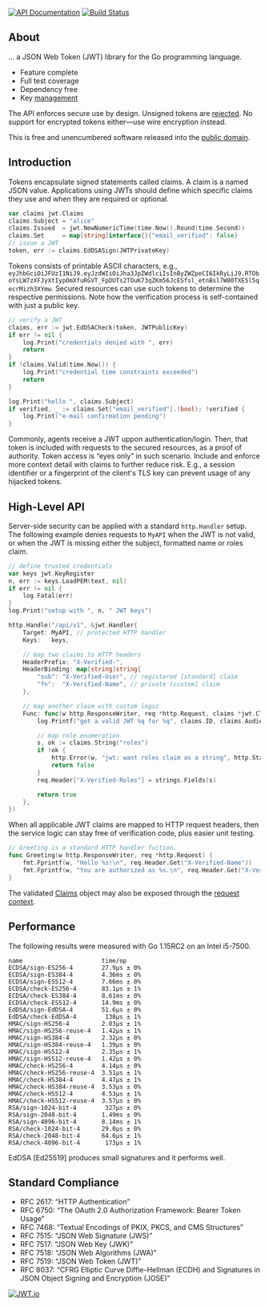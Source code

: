 [![API Documentation](https://godoc.org/github.com/pascaldekloe/jwt?status.svg)](https://godoc.org/github.com/pascaldekloe/jwt)
[![Build Status](https://circleci.com/gh/pascaldekloe/jwt.svg?style=svg)](https://circleci.com/gh/pascaldekloe/jwt)

## About

… a JSON Web Token (JWT) library for the Go programming language.

* Feature complete
* Full test coverage
* Dependency free
* Key [management](https://godoc.org/github.com/pascaldekloe/jwt#KeyRegister)

The API enforces secure use by design. Unsigned tokens are [rejected](https://godoc.org/github.com/pascaldekloe/jwt#ErrUnsecured).
No support for encrypted tokens either—use wire encryption instead.

This is free and unencumbered software released into the
[public domain](https://creativecommons.org/publicdomain/zero/1.0).


## Introduction

Tokens encapsulate signed statements called claims. A claim is a named JSON
value. Applications using JWTs should define which specific claims they use and
when they are required or optional.

```go
var claims jwt.Claims
claims.Subject = "alice"
claims.Issued  = jwt.NewNumericTime(time.Now().Round(time.Second))
claims.Set     = map[string]interface{}{"email_verified": false}
// issue a JWT
token, err := claims.EdDSASign(JWTPrivateKey)
```

Tokens consists of printable ASCII characters, e.g.,
`eyJhbGciOiJFUzI1NiJ9.eyJzdWIiOiJha3JpZWdlciIsInByZWZpeCI6IkRyLiJ9.RTOboYsLW7zXFJyXtIypOmXfuRGVT_FpDUTs2TOuK73qZKm56JcESfsl_etnBsl7W80TXE5l5qecrMizh3XYmw`.
Secured resources can use such tokens to determine the respective permissions.
Note how the verification process is self-contained with just a public key.

```go
// verify a JWT
claims, err := jwt.EdDSACheck(token, JWTPublicKey)
if err != nil {
	log.Print("credentials denied with ", err)
	return
}
if !claims.Valid(time.Now()) {
	log.Print("credential time constraints exceeded")
	return
}

log.Print("hello ", claims.Subject)
if verified, _ := claims.Set["email_verified"].(bool); !verified {
	log.Print("e-mail confirmation pending")
}
```

Commonly, agents receive a JWT uppon authentication/login. Then, that token is
included with requests to the secured resources, as a proof of authority. Token
access is “eyes only” in such scenario. Include and enforce more context detail
with claims to further reduce risk. E.g., a session identifier or a fingerprint
of the client's TLS key can prevent usage of any hijacked tokens.


## High-Level API

Server-side security can be applied with a standard `http.Handler` setup.
The following example denies requests to `MyAPI` when the JWT is not valid,
or when the JWT is missing either the subject, formatted name or roles claim.

```go
// define trusted credentials
var keys jwt.KeyRegister
n, err := keys.LoadPEM(text, nil)
if err != nil {
	log.Fatal(err)
}
log.Print("setup with ", n, " JWT keys")

http.Handle("/api/v1", &jwt.Handler{
	Target: MyAPI, // protected HTTP handler
	Keys:   keys,

	// map two claims to HTTP headers
	HeaderPrefix: "X-Verified-",
	HeaderBinding: map[string]string{
		"sub": "X-Verified-User", // registered [standard] claim
		"fn":  "X-Verified-Name", // private [custom] claim
	},

	// map another claim with custom logic
	Func: func(w http.ResponseWriter, req *http.Request, claims *jwt.Claims) (pass bool) {
		log.Printf("got a valid JWT %q for %q", claims.ID, claims.Audiences)

		// map role enumeration
		s, ok := claims.String("roles")
		if !ok {
			http.Error(w, "jwt: want roles claim as a string", http.StatusForbidden)
			return false
		}
		req.Header["X-Verified-Roles"] = strings.Fields(s)

		return true
	},
})
```

When all applicable JWT claims are mapped to HTTP request headers, then the
service logic can stay free of verification code, plus easier unit testing.

```go
// Greeting is a standard HTTP handler fuction.
func Greeting(w http.ResponseWriter, req *http.Request) {
	fmt.Fprintf(w, "Hello %s!\n", req.Header.Get("X-Verified-Name"))
	fmt.Fprintf(w, "You are authorized as %s.\n", req.Header.Get("X-Verified-User"))
}
```

The validated [Claims](https://godoc.org/github.com/pascaldekloe/jwt#Claims)
object may also be exposed through the
[request context](https://godoc.org/github.com/pascaldekloe/jwt#example-Handler--Context).


## Performance

The following results were measured with Go 1.15RC2 on an Intel i5-7500.

```
name                      time/op
ECDSA/sign-ES256-4        27.9µs ± 0%
ECDSA/sign-ES384-4        4.36ms ± 0%
ECDSA/sign-ES512-4        7.66ms ± 0%
ECDSA/check-ES256-4       83.1µs ± 1%
ECDSA/check-ES384-4       8.61ms ± 0%
ECDSA/check-ES512-4       14.9ms ± 0%
EdDSA/sign-EdDSA-4        51.6µs ± 0%
EdDSA/check-EdDSA-4        138µs ± 1%
HMAC/sign-HS256-4         2.03µs ± 1%
HMAC/sign-HS256-reuse-4   1.42µs ± 1%
HMAC/sign-HS384-4         2.32µs ± 0%
HMAC/sign-HS384-reuse-4   1.39µs ± 0%
HMAC/sign-HS512-4         2.35µs ± 1%
HMAC/sign-HS512-reuse-4   1.42µs ± 0%
HMAC/check-HS256-4        4.14µs ± 0%
HMAC/check-HS256-reuse-4  3.51µs ± 1%
HMAC/check-HS384-4        4.47µs ± 1%
HMAC/check-HS384-reuse-4  3.53µs ± 0%
HMAC/check-HS512-4        4.53µs ± 1%
HMAC/check-HS512-reuse-4  3.57µs ± 0%
RSA/sign-1024-bit-4        327µs ± 0%
RSA/sign-2048-bit-4       1.49ms ± 0%
RSA/sign-4096-bit-4       8.14ms ± 1%
RSA/check-1024-bit-4      29.0µs ± 0%
RSA/check-2048-bit-4      64.6µs ± 1%
RSA/check-4096-bit-4       173µs ± 1%
```

EdDSA [Ed25519] produces small signatures and it performs well.


## Standard Compliance

* RFC 2617: “HTTP Authentication”
* RFC 6750: “The OAuth 2.0 Authorization Framework: Bearer Token Usage”
* RFC 7468: “Textual Encodings of PKIX, PKCS, and CMS Structures”
* RFC 7515: “JSON Web Signature (JWS)”
* RFC 7517: “JSON Web Key (JWK)”
* RFC 7518: “JSON Web Algorithms (JWA)”
* RFC 7519: “JSON Web Token (JWT)”
* RFC 8037: “CFRG Elliptic Curve Diffie-Hellman (ECDH) and Signatures in JSON Object Signing and Encryption (JOSE)”


[![JWT.io](https://jwt.io/img/badge.svg)](https://jwt.io/)
